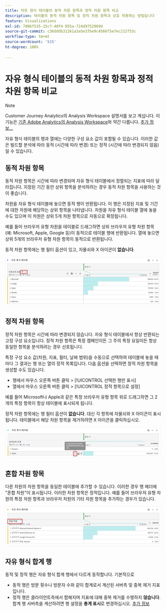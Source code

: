 ```yaml
---
title: 자유 형식 테이블의 동적 차원 항목과 정적 차원 항목 비교
description: 테이블의 동적 차원 항목 및 정적 차원 항목과 상호 작용하는 방법입니다
feature: Visualizations
exl-id: 7806f535-15c7-40f4-955a-724d9752969d
source-git-commit: c36dddb31261a3a5e37be9c4566f5e7ec212f53c
workflow-type: tm+mt
source-wordcount: '515'
ht-degree: 100%

---
```


# 자유 형식 테이블의 동적 차원 항목과 정적 차원 항목 비교

>[!NOTE]
>
>Customer Journey Analytics의 Analysis Workspace 설명서를 보고 계십니다. 이 기능은 [기존 Adobe Analytics의 Analysis Workspace](https://experienceleague.adobe.com/docs/analytics/analyze/analysis-workspace/home.html?lang=ko-KR)와 약간 다릅니다. [추가 정보...](/help/getting-started/cja-aa.md)

자유 형식 테이블의 행과 열에는 다양한 구성 요소 값이 포함될 수 있습니다. 이러한 값은 빌드할 분석에 따라 동적 (시간에 따라 변경) 또는 정적 (시간에 따라 변경되지 않음)일 수 있습니다.

## 동적 차원 항목

동적 차원 항목은 시간에 따라 변경되며 자유 형식 테이블에서 정렬되는 지표에 따라 달라집니다. 지정된 기간 동안 상위 항목을 분석하려는 경우 동적 차원 항목을 사용하는 것이 좋습니다.

차원을 자유 형식 테이블에 놓으면 동적 행이 반환됩니다. 이 행은 지정된 지표 및 기간에 대한 차원에 해당하는 상위 항목을 나타냅니다. 차원을 자유 형식 테이블 열에 놓을 수도 있으며 이 차원은 상위 5개 차원 항목으로 자동으로 확장됩니다.

예를 들어 브라우저 유형 차원을 테이블로 드래그하면 상위 브라우저 유형 차원 항목 (예: Microsoft, Apple, Google 등)이 동적으로 테이블 행에 반환됩니다. 열에 놓으면 상위 5개의 브라우저 유형 차원 항목이 동적으로 반환됩니다.

동적 차원 항목에는 행 필터 옵션이 있고, 자물쇠와 X 아이콘이 **없습니다**.

![](assets/dynamic-items.png)

## 정적 차원 항목

정적 차원 항목은 시간에 따라 변경되지 않습니다. 자유 형식 테이블에서 항상 반환되는 고정 구성 요소입니다. 정적 차원 항목은 특정 캠페인이든 그 주의 특정 요일이든 항상 동일한 항목을 분석하려는 경우 선호됩니다.

특정 구성 요소 값(차원, 지표, 필터, 날짜 범위)을 수동으로 선택하여 테이블에 놓을 때마다 그 결과는 행 또는 열의 정적 목록입니다. 다음 옵션을 선택하면 정적 차원 항목을 생성할 수도 있습니다.

* 행에서 마우스 오른쪽 버튼 클릭 > [!UICONTROL 선택한 행만 표시]
* 열에서 마우스 오른쪽 버튼 클릭 > [!UICONTROL 정적 항목으로 설정]

예를 들어 Microsoft나 Apple과 같은 특정 브라우저 유형 항목 위로 드래그하면 그 2개의 특정 항목이 항상 테이블에 표시되게 됩니다.

정적 차원 항목에는 행 필터 옵션이 **없습니다**. 대신 각 항목에 자물쇠와 X 아이콘이 표시됩니다. 테이블에서 해당 차원 항목을 제거하려면 X 아이콘을 클릭하십시오.

![](assets/static-items.png)

## 혼합 차원 항목

다른 차원의 차원 항목을 동일한 테이블에 추가할 수 있습니다. 이러한 경우 행 헤더에 &quot;혼합 차원&quot;이 표시됩니다. 이러한 차원 항목은 정적입니다. 예를 들어 브라우저 유형 차원의 특정 차원 항목과 브라우저 차원의 기타 차원 항목을 추가하는 경우가 있습니다.

![](assets/mixed-dimensions.png)

## 자유 형식 합계 행

동적 및 정적 행은 자유 형식 합계 행에서 다르게 동작합니다. 기본적으로

* 동적 행은 방문 횟수나 방문자 수와 같이 합계로서 계산된 서버측 및 중복 제거 지표입니다.
* 정적 행은 클라이언트측에서 합해지며 지표에 대해 중복 제거를 수행하지 **않습니다**. 합계 행 서버측을 계산하려면 행 설정을 **총계 표시**&#x200B;로 변경하십시오. [추가 정보](https://experienceleague.adobe.com/docs/analytics/analyze/analysis-workspace/visualizations/freeform-table/workspace-totals.html?lang=ko-KR)
